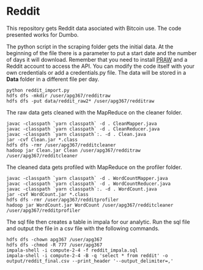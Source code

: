 # Reddit

This repository gets Reddit data asociated with Bitcoin use. The code presented works for Dumbo.

The python script in the scraping folder gets the initial data. At the beginning of the file there is a parameter to put a start date and the number of days it will download. Remember that you need to install [PRAW](https://praw.readthedocs.io/en/latest/) and a Reddit account to access the API. You can modify the code itself with your own credentials or add a credentials.py file. The data will be stored in a **Data** folder in a different file per day. 

```
python reddit_import.py
hdfs dfs -mkdir /user/apg367/redditraw
hdfs dfs -put data/reddit_raw2* /user/apg367/redditraw
```

The raw data gets cleaned with the MapReduce on the cleaner folder. 

```
javac -classpath `yarn classpath` -d . CleanMapper.java
javac -classpath `yarn classpath` -d . CleanReducer.java
javac -classpath `yarn classpath`:. -d . Clean.java
jar -cvf Clean.jar *.class
hdfs dfs -rmr /user/apg367/redditcleaner
hadoop jar Clean.jar Clean /user/apg367/redditraw /user/apg367/redditcleaner
```

The cleaned data gets profiled with MapReduce on the profiler folder.

```
javac -classpath `yarn classpath` -d . WordCountMapper.java
javac -classpath `yarn classpath` -d . WordCountReducer.java
javac -classpath `yarn classpath`:. -d . WordCount.java
jar -cvf WordCount.jar *.class
hdfs dfs -rmr /user/apg367/redditprofiler
hadoop jar WordCount.jar WordCount /user/apg367/redditcleaner /user/apg367/redditprofiler
```

The sql file then creates a table in impala for our analytic.
Run the sql file and output the file in a csv file with the following commands.

```
hdfs dfs -chown apg367 /user/apg367
hdfs dfs -chmod -R 777 /user/apg367
impala-shell -i compute-2-4 -f reddit_impala.sql
impala-shell -i compute-2-4 -B -q 'select * from reddit' -o output/reddit_final.csv --print_header '--output_delimiter=,'
```


